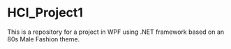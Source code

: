 # HCI_Project1
 This is a repository for a project in WPF using .NET framework based on an 80s Male Fashion theme.
